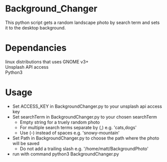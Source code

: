 # Background_Changer

This python script gets a random landscape photo by search term and sets it to the desktop background.

# Dependancies 
linux distributions that uses GNOME v3+  
Unsplash API access  
Python3

# Usage
- Set ACCESS_KEY in BackgroundChanger.py to your unsplash api access key
- Set searchTerm in BackgroundChanger.py to your chosen searchTerm 
  - Empty string for a truely random photo
  - For multiple search terms separate by (,) e.g. 'cats,dogs'
  - Use (-) instead of spaces e.g. 'snowy-mountain'
- Set Path in BackgroundChanger.py to choose the path where the photo will be saved
  - Do not add a trailing slash e.g. '/home/matt/BackgroundPhoto'
- run with command python3 BackgroundChanger.py
